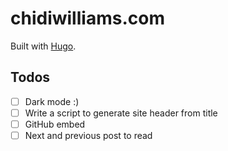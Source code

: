 # chidiwilliams.com

Built with [Hugo](https://gohugo.io/).

## Todos

- [ ] Dark mode :)
- [ ] Write a script to generate site header from title
- [ ] GitHub embed
- [ ] Next and previous post to read
